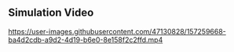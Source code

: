 ## Simulation Video

https://user-images.githubusercontent.com/47130828/157259668-ba4d2cdb-a9d2-4d19-b6e0-8e158f2c2ffd.mp4